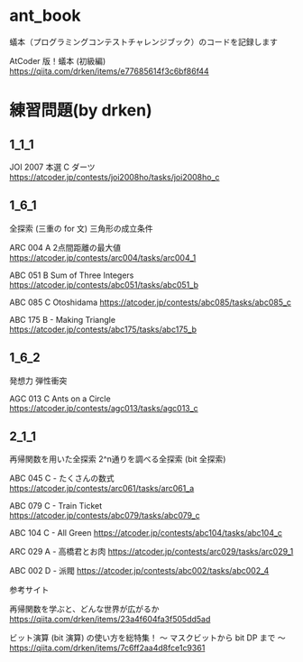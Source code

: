 # ant_book

蟻本（プログラミングコンテストチャレンジブック）のコードを記録します
 

AtCoder 版！蟻本 (初級編)
https://qiita.com/drken/items/e77685614f3c6bf86f44



# 練習問題(by drken)

## 1_1_1

JOI 2007 本選 C ダーツ
https://atcoder.jp/contests/joi2008ho/tasks/joi2008ho_c

## 1_6_1

全探索 (三重の for 文)
三角形の成立条件

ARC 004 A 2点間距離の最大値
https://atcoder.jp/contests/arc004/tasks/arc004_1

ABC 051 B Sum of Three Integers
https://atcoder.jp/contests/abc051/tasks/abc051_b

ABC 085 C Otoshidama
https://atcoder.jp/contests/abc085/tasks/abc085_c

ABC 175 B - Making Triangle
https://atcoder.jp/contests/abc175/tasks/abc175_b

## 1_6_2

発想力
弾性衝突

AGC 013 C Ants on a Circle
https://atcoder.jp/contests/agc013/tasks/agc013_c

## 2_1_1

再帰関数を用いた全探索
2^n通りを調べる全探索 (bit 全探索)

ABC 045 C - たくさんの数式
https://atcoder.jp/contests/arc061/tasks/arc061_a

ABC 079 C - Train Ticket
https://atcoder.jp/contests/abc079/tasks/abc079_c

ABC 104 C - All Green
https://atcoder.jp/contests/abc104/tasks/abc104_c

ARC 029 A - 高橋君とお肉
https://atcoder.jp/contests/arc029/tasks/arc029_1

ABC 002 D - 派閥
https://atcoder.jp/contests/abc002/tasks/abc002_4

参考サイト

再帰関数を学ぶと、どんな世界が広がるか
https://qiita.com/drken/items/23a4f604fa3f505dd5ad

ビット演算 (bit 演算) の使い方を総特集！ 〜 マスクビットから bit DP まで 〜
https://qiita.com/drken/items/7c6ff2aa4d8fce1c9361
